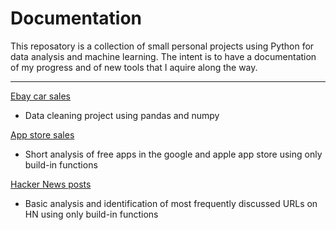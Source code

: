# Documentation
This reposatory is a collection of small personal projects using Python for data analysis and machine learning. The intent is to have a documentation of my progress and of new tools that I aquire along the way. <br />

___

[Ebay car sales](https://github.com/Jahnic/Projects/blob/master/Ebay%20car%20sales.ipynb) <br />
* Data cleaning project using pandas and numpy <br />

[App store sales](https://github.com/Jahnic/Projects/blob/master/free_app_analysis.ipynb) <br />
* Short analysis of free apps in the google and apple app store using only build-in functions <br />

[Hacker News posts](https://github.com/Jahnic/Projects/blob/master/hacker_news.ipynb) <br />
* Basic analysis and identification of most frequently discussed URLs on HN using only build-in functions
